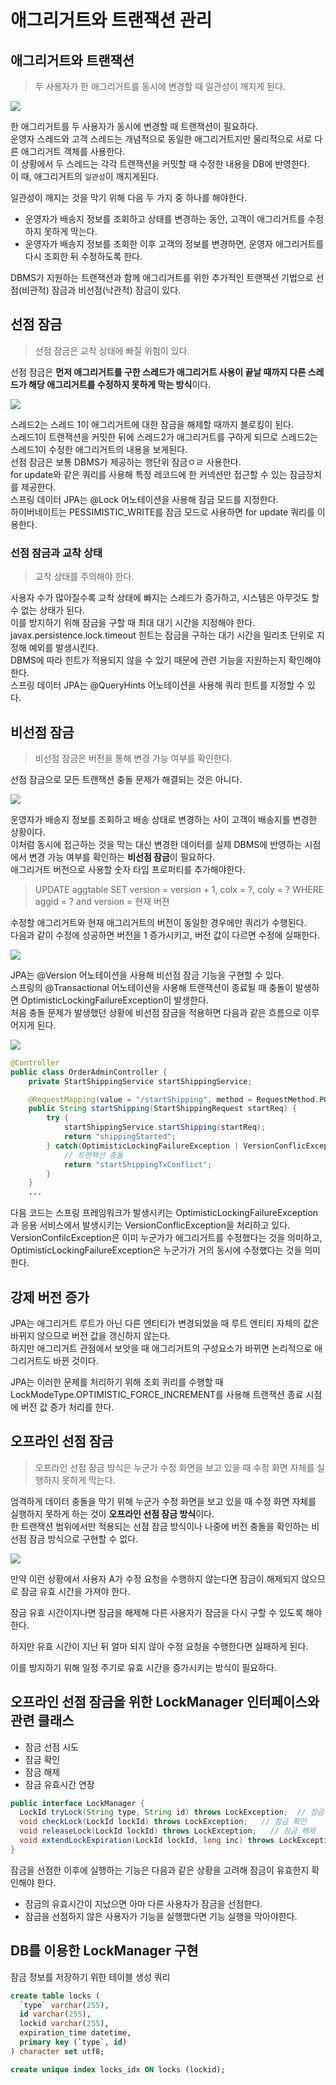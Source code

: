 # 애그리거트와 트랜잭션 관리

## 애그리거트와 트랜잭션

> 두 사용자가 한 애그리거트를 동시에 변경할 때 일관성이 깨지게 된다.

![](https://camo.githubusercontent.com/1124c1bd5bbab6af788f0aa4c2830cc5a178271920961ad103b3fea7af7bbbb1/68747470733a2f2f333535333234383434362d66696c65732e676974626f6f6b2e696f2f7e2f66696c65732f76302f622f676974626f6f6b2d6c65676163792d66696c65732f6f2f6173736574732532462d4d35484f53747876782d4a723066715a6879572532462d4d43766b674932366a743949326d36793079332532462d4d43766c592d337357304a62645a6364664575253246382e312e706e673f616c743d6d6564696126746f6b656e3d35643530633832322d383830632d343065322d386232652d613963336330356665613365)

한 애그리거트를 두 사용자가 동시에 변경할 때 트랜잭션이 필요하다.   
운영자 스레드와 고객 스레드는 개념적으로 동일한 애그리거트지만 물리적으로 서로 다른 애그리거트 객체를 사용한다.  
이 상황에서 두 스레드는 각각 트랜잭션을 커밋할 때 수정한 내용을 DB에 반영한다.  
이 때, 애그리거트의 `일관성`이 깨지게된다.
  
일관성이 깨지는 것을 막기 위해 다음 두 가지 중 하나를 해야한다.
- 운영자가 배송지 정보를 조회하고 상태를 변경하는 동안, 고객이 애그리거트를 수정하지 못하게 막는다.
- 운영자가 배송지 정보를 조회한 이후 고객의 정보를 변경하면, 운영자 애그리거트를 다시 조회한 뒤 수정하도록 한다.

DBMS가 지원하는 트랜잭션과 함께 애그리거트를 위한 추가적인 트랜잭션 기법으로 선점(비관적) 잠금과 비선점(낙관적) 잠금이 있다.

## 선점 잠금
> 선점 잠금은 교착 상태에 빠질 위험이 있다.

선점 잠금은 **먼저 애그리거트를 구한 스레드가 애그리거트 사용이 끝날 때까지 다른 스레드가 해당 애그리거트를 수정하지 못하게 막는 방식**이다.  

![](https://camo.githubusercontent.com/e2826dc4a36497e2545e5170e64871108ea2b23a0994516b61b920b68be8d83f/68747470733a2f2f333535333234383434362d66696c65732e676974626f6f6b2e696f2f7e2f66696c65732f76302f622f676974626f6f6b2d6c65676163792d66696c65732f6f2f6173736574732532462d4d35484f53747876782d4a723066715a6879572532462d4d43766b674932366a743949326d36793079332532462d4d43766c5f632d615534446767666e64693461253246382e322e706e673f616c743d6d6564696126746f6b656e3d38663735303930392d353362352d346638342d613134302d663439363064663163326135)

스레드2는 스레드 1이 애그리거트에 대한 잠금을 해제할 때까지 블로킹이 된다.  
스레드1이 트랜잭션을 커밋한 뒤에 스레드2가 애그리거트를 구하게 되므로 스레드2는 스레드1이 수정한 애그리거트의 내용을 보게된다.  
선점 잠금은 보통 DBMS가 제공하는 행단위 잠금ㅇㄹ 사용한다.  
for update와 같은 쿼리를 사용해 특정 레코드에 한 커넥션만 접근할 수 있는 잠금장치를 제공한다.  
스프링 데이터 JPA는 @Lock 어노테이션을 사용해 잠금 모드를 지정한다.  
하이버네이트는 PESSIMISTIC_WRITE를 잠금 모드로 사용하면 for update 쿼리를 이용한다.

### 선점 잠금과 교착 상태
> 교착 상태를 주의해야 한다.

사용자 수가 많아질수록 교착 상태에 빠지는 스레드가 증가하고, 시스템은 아무것도 할 수 없는 상태가 된다.  
이를 방지하기 위해 잠금을 구할 때 최대 대기 시간을 지정해야 한다.  
javax.persistence.lock.timeout 힌트는 잠금을 구하는 대기 시간을 밀리초 단위로 지정해 예외를 발생시킨다.  
DBMS에 따라 힌트가 적용되지 않을 수 있기 때문에 관련 기능을 지원하는지 확인해야 한다.  
스프링 데이터 JPA는 @QueryHints 어노테이션을 사용해 쿼리 힌트를 지정할 수 있다.

## 비선점 잠금
> 비선점 잠금은 버전을 통해 변경 가능 여부를 확인한다.

선점 잠금으로 모든 트랜잭션 충돌 문제가 해결되는 것은 아니다.

![](https://camo.githubusercontent.com/43afa4c1129bd7dfb31a2baf916e387e12177a46ecdfd76ad5f7cbd6caca3f6a/68747470733a2f2f333535333234383434362d66696c65732e676974626f6f6b2e696f2f7e2f66696c65732f76302f622f676974626f6f6b2d6c65676163792d66696c65732f6f2f6173736574732532462d4d35484f53747876782d4a723066715a6879572532462d4d43766b674932366a743949326d36793079332532462d4d43766c636937735a4c362d44487574677276253246382e342e706e673f616c743d6d6564696126746f6b656e3d30306331326434302d356533662d343039622d383663652d393861626564306136646132)

운영자가 배송지 정보를 조회하고 배송 상태로 변경하는 사이 고객이 배송지를 변경한 상황이다.  
이처럼 동시에 접근하는 것을 막는 대신 변경한 데이터를 실제 DBMS에 반영하는 시점에서 변경 가능 여부를 확인하는 **비선점 잠금**이 필요하다.  
애그리거트 버전으로 사용할 숫자 타입 프로퍼티를 추가해야한다.  
> UPDATE aggtable SET version = version + 1, colx = ?, coly = ? WHERE aggid = ? and version = 현재 버젼  

수정할 애그리거트와 현재 애그리거트의 버전이 동일한 경우에만 쿼리가 수행된다.  
다음과 같이 수정에 성공하면 버전을 1 증가시키고, 버전 값이 다르면 수정에 실패한다.

![](https://camo.githubusercontent.com/b0e9323dc86afca80507e1538b93878a97808e786cfd680d05fb922fc4d79d64/68747470733a2f2f333535333234383434362d66696c65732e676974626f6f6b2e696f2f7e2f66696c65732f76302f622f676974626f6f6b2d6c65676163792d66696c65732f6f2f6173736574732532462d4d35484f53747876782d4a723066715a6879572532462d4d43766b674932366a743949326d36793079332532462d4d43766c666f623638377973317a56386e7872253246382e352e706e673f616c743d6d6564696126746f6b656e3d61396532656361312d306666302d343636382d383535342d633431306230616463313365)

JPA는 @Version 어노테이션을 사용해 비선점 잠금 기능을 구현할 수 있다.  
스프링의 @Transactional 어노테이션을 사용해 트랜잭션이 종료될 때 충돌이 발생하면 OptimisticLockingFailureException이 발생한다.  
처음 충돌 문제가 발생했던 상황에 비선점 잠금을 적용하면 다음과 같은 흐름으로 이루어지게 된다.

![](https://camo.githubusercontent.com/583611f1eccee3f2de4c894a23a538b752a9159243ab17d8f52c884bd13e088f/68747470733a2f2f333535333234383434362d66696c65732e676974626f6f6b2e696f2f7e2f66696c65732f76302f622f676974626f6f6b2d6c65676163792d66696c65732f6f2f6173736574732532462d4d35484f53747876782d4a723066715a6879572532462d4d43766b674932366a743949326d36793079332532462d4d43766c6c6150573445304c6e416d69543573253246382e362e706e673f616c743d6d6564696126746f6b656e3d36643836323837662d386366632d343535642d383733632d353461373161323661313133)

```java
@Controller
public class OrderAdminController {
	private StartShippingService startShippingService;

	@RequestMapping(value = "/startShipping", method = RequestMethod.POST)
	public String startShipping(StartShippingRequest startReq) {
		try {
			startShippingService.startShipping(startReq);
			return "shippingStarted";
		} catch(OptimisticLockingFailureException | VersionConflicException ex) {
			// 트랜잭션 충돌
			return "startShippingTxConflict";
		}
	}
	... 
```

다음 코드는 스프링 프레임워크가 발생시키는 OptimisticLockingFailureException과 응용 서비스에서 발생시키는 VersionConflicException을 처리하고 있다.  
VersionConfilcException은 이미 누군가가 애그리거트를 수정했다는 것을 의미하고, OptimisticLockingFailureException은 누군가가 거의 동시에 수정했다는 것을 의미한다.

## 강제 버전 증가
JPA는 애그리거트 루트가 아닌 다른 엔티티가 변경되었을 때 루트 엔티티 자체의 값은 바뀌지 않으므로 버전 값을 갱신하지 않는다.  
하지만 애그리거트 관점에서 보앗을 때 애그리거트의 구성요소가 바뀌면 논리적으로 애그리거트도 바뀐 것이다.  
  
JPA는 이러한 문제를 처리하기 위해 조회 퀴리를 수행할 때 LockModeType.OPTIMISTIC_FORCE_INCREMENT를 사용해 트랜잭션 종료 시점에 버전 값 증가 처리를 한다.

## 오프라인 선점 잠금
> 오프라인 선점 잠금 방식은 누군가 수정 화면을 보고 있을 때 수정 화면 자체를 실행하지 못하게 막는다.

엄격하게 데이터 충돌을 막기 위해 누군가 수정 화면을 보고 있을 때 수정 화면 자체를 실행하지 못하게 하는 것이 **오프라인 선점 잠금 방식**이다.  
한 트랜잭션 범위에서만 적용되는 선점 잠금 방식이나 나중에 버전 충돌을 확인하는 비선점 잠금 방식으로 구현할 수 없다.

![](https://camo.githubusercontent.com/533d638e8146b288ef7afc3df73bb7b37cf6b1a2abc38b30e7be679a5da0ae3c/68747470733a2f2f333535333234383434362d66696c65732e676974626f6f6b2e696f2f7e2f66696c65732f76302f622f676974626f6f6b2d6c65676163792d66696c65732f6f2f6173736574732532462d4d35484f53747876782d4a723066715a6879572532462d4d43766b674932366a743949326d36793079332532462d4d43766c694e37554e5031344f687530474a7a253246382e382e706e673f616c743d6d6564696126746f6b656e3d32303139323164382d646439302d343035342d383064632d663061346161303739656363)

만약 이런 상황에서 사용자 A가 수정 요청을 수행하지 않는다면 잠금이 해제되지 않으므로 잠금 유효 시간을 가져야 한다.  
  
잠금 유효 시간이지나면 잠금을 해제해 다른 사용자가 잠금을 다시 구할 수 있도록 해야한다.  
  
하지만 유효 시간이 지난 뒤 얼마 되지 않아 수정 요청을 수행한다면 실패하게 된다.  
  
이를 방지하기 위해 일정 주기로 유효 시간을 증가시키는 방식이 필요하다.

## 오프라인 선점 잠금을 위한 LockManager 인터페이스와 관련 클래스
- 잠금 선점 시도
- 잠금 확인
- 잠금 해제
- 잠금 유효시간 연장

```java
public interface LockManager {
  LockId tryLock(String type, String id) throws LockException;  // 잠금 선점 시도
  void checkLock(LockId lockId) throws LockException;   // 잠금 확인
  void releaseLock(LockId lockId) throws LockException;   // 잠금 해제
  void extendLockExpiration(LockId lockId, long inc) throws LockException;  // 락 유효 시간 연장
}
```

잠금을 선점한 이후에 실행하는 기능은 다음과 같은 상황을 고려해 잠금이 유효한지 확인해야 한다.
- 잠금의 유효시간이 지났으면 아마 다른 사용자가 잠금을 선점한다.
- 잠금을 선점하지 않은 사용자가 기능을 실행했다면 기능 실행을 막아야한다.

## DB를 이용한 LockManager 구현
잠금 정보를 저장하기 위한 테이블 생성 쿼리
```sql
create table locks (
  `type` varchar(255),
  id varchar(255),
  lockid varchar(255),
  expiration_time datetime,
  primary key (`type`, id)
) character set utf8;

create unique index locks_idx ON locks (lockid);
```